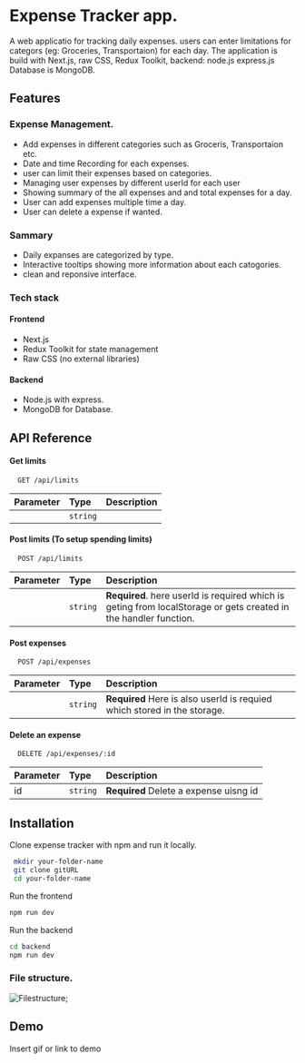 # Expense Tracker app.

A web applicatio for tracking daily expenses. users can enter limitations for categors (eg: Groceries, Transportaion) for each day.
The application is build with Next.js, raw CSS, Redux Toolkit, backend: node.js express.js Database is MongoDB.

## Features

### Expense Management.

- Add expenses in different categories such as Groceris, Transportaion etc.
- Date and time Recording for each expenses.
- user can limit their expenses based on categories.
- Managing user expenses by different userId for each user
- Showing summary of the all expenses and and total expenses for a day.
- User can add expenses multiple time a day.
- User can delete a expense if wanted.

### Sammary

- Daily expanses are categorized by type.
- Interactive tooltips showing more information about each catogories.
- clean and reponsive interface.

### Tech stack

#### Frontend

- Next.js
- Redux Toolkit for state management
- Raw CSS (no external libraries)

#### Backend

- Node.js with express.
- MongoDB for Database.

## API Reference

#### Get limits

```http
  GET /api/limits
```

| Parameter | Type     | Description |
| :-------- | :------- | :---------- |
|           | `string` |             |

#### Post limits (To setup spending limits)

```http
  POST /api/limits
```

| Parameter | Type     | Description                                                                                                      |
| :-------- | :------- | :--------------------------------------------------------------------------------------------------------------- |
|           | `string` | **Required**. here userId is required which is geting from localStorage or gets created in the handler function. |

#### Post expenses

```http
  POST /api/expenses
```

| Parameter | Type     | Description                                                              |
| :-------- | :------- | :----------------------------------------------------------------------- |
|           | `string` | **Required** Here is also userId is requied which stored in the storage. |

#### Delete an expense

```http
  DELETE /api/expenses/:id
```

| Parameter | Type     | Description                            |
| :-------- | :------- | :------------------------------------- |
| id        | `string` | **Required** Delete a expense uisng id |

## Installation

Clone expense tracker with npm and run it locally.

```bash
 mkdir your-folder-name
 git clone gitURL
 cd your-folder-name
```

Run the frontend

```bash
npm run dev

```

Run the backend

```bash
cd backend
npm run dev
```

### File structure.

![Filestructure]('./public/fileStructure.png');

## Demo

Insert gif or link to demo
